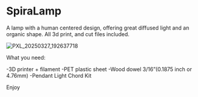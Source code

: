 # SpiraLamp
A lamp with a human centered design, offering great diffused light and an organic shape. All 3d print, and cut files included.

![PXL_20250327_192637718](https://github.com/user-attachments/assets/d5ee3907-6c68-494a-bd27-c90468350adf)


What you need:

-3D printer + filament 
-PET plastic sheet
-Wood dowel 3/16”(0.1875 inch or 4.76mm) 
-Pendant Light Chord Kit

Enjoy

